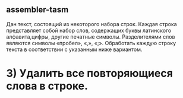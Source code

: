 ## assembler-tasm
Дан  текст,  состоящий  из  некоторого  набора строк.  Каждая  строка  представляет собой набор слов, содержащих буквы латинского алфавита,цифры, другие печатные символы.  Разделителями  слов  являются  символы «пробел»,  «,»,  «;».  Обработать каждую строку текста в соответствии с указанным ниже вариантом.

# 3) Удалить все повторяющиеся слова в строке.
